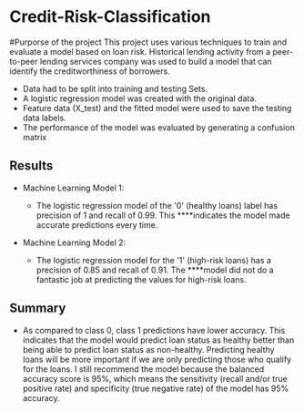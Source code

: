 # Credit-Risk-Classification

#Purporse of the project
This project uses various techniques to train and evaluate a model based on loan risk. Historical lending activity from a peer-to-peer lending services company was used to build a model that can identify the creditworthiness of borrowers.

* Data had to be split into training and testing Sets.
* A logistic regression model was created with the original data.
* Feature data (X_test) and the fitted model were used to save the testing data labels.
* The performance of the model was evaluated by generating a confusion matrix

## Results

* Machine Learning Model 1:
  * The logistic regression model of the '0' (healthy loans) label has precision of 1 and recall of 0.99. This ****indicates the model made accurate predictions every time. 

* Machine Learning Model 2:
  * The logistic regression model for the '1' (high-risk loans) has a precision of 0.85 and recall of 0.91. The    ****model did not do a fantastic job at predicting the values for high-risk loans.

## Summary

* As compared to class 0, class 1 predictions have lower accuracy. This indicates that the model would predict loan status as healthy better than being able to predict loan status as non-healthy. Predicting healthy loans will be more important if we are only predicting those who qualify for the loans. I still recommend the model because the balanced accuracy score is 95%, which means the sensitivity (recall and/or true positive rate) and specificity (true negative rate) of the model has 95% accuracy.
